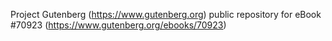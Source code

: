 Project Gutenberg (https://www.gutenberg.org) public repository for
eBook #70923 (https://www.gutenberg.org/ebooks/70923)
